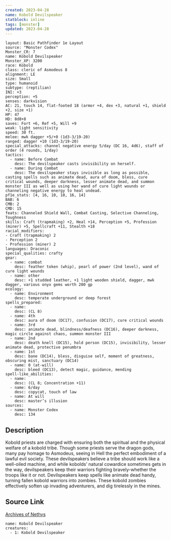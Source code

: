 ```yaml
---
created: 2023-04-28
name: Kobold Devilspeaker
statblock: inline
tags: [monster]
updated: 2023-04-28
---
```

```statblock
layout: Basic Pathfinder 1e Layout
source: "Monster Codex"
Monster_CR: 7
name: Kobold Devilspeaker
Monster_XP: 3200
race: Kobold
class: cleric of Asmodeus 8
alignment: LE
size: Small
type: humanoid
subtype: (reptilian)
INI: +3
perception: +5
senses: darkvision
AC: 21, touch 14, flat-footed 18 (armor +4, dex +3, natural +1, shield +2, size +1)
HP: 47
HD: 8d8+8
saves: Fort +6, Ref +5, Will +9
weak: light sensitivity
speed: 30 ft.
melee: mwk dagger +5/+0 (1d3-3/19-20)
ranged: dagger +10 (1d3-3/19-20)
special_attacks: channel negative energy 5/day (DC 16, 4d6), staff of order (4 rounds, 1/day)
tactics:
  - name: Before Combat
    desc: The devilspeaker casts invisibility on herself.
  - name: During Combat
    desc: The devilspeaker stays invisible as long as possible, casting spells such as animate dead, aura of doom, bless, cure critical wounds, deeper darkness, lesser animate dead, and summon monster III as well as using her wand of cure light wounds or channeling negative energy to heal undead.
pf1e_stats: [4, 16, 10, 10, 16, 14]
BAB: 6
CMB: 2
CMD: 15
feats: Channeled Shield Wall, Combat Casting, Selective Channeling, Toughness
skills: Craft (trapmaking) +2, Heal +14, Perception +5, Profession (miner) +5, Spellcraft +11, Stealth +18
racial_modifiers:
- Craft (trapmaking) 2
- Perception 2
- Profession (miner) 2
languages: Draconic
special_qualities: crafty
gear:
  - name: combat
    desc: feather token (whip), pearl of power (2nd level), wand of cure light wounds
  - name: other
    desc: +1 studded leather, +1 light wooden shield, dagger, mwk dagger, various onyx gems worth 200 gp
ecology:
  - name: Environment
    desc: temperate underground or deep forest
spells_prepared:
  - name:
    desc: (CL 8)
  - name: 4th
    desc: aura of doom (DC17), confusion (DC17), cure critical wounds
  - name: 3rd
    desc: animate dead, blindness/deafness (DC16), deeper darkness, magic circle against chaos, summon monster III
  - name: 2nd
    desc: death knell (DC15), hold person (DC15), invisibility, lesser animate dead, protective penumbra
  - name: 1st
    desc: bane (DC14), bless, disguise self, moment of greatness, obscuring mist, sanctuary (DC14)
  - name: 0 (at-will)
    desc: bleed (DC13), detect magic, guidance, mending
spell-like_abilities:
  - name:
    desc: (CL 8; Concentration +11)
  - name: 6/day
    desc: copycat, touch of law
  - name: At will
    desc: master’s illusion
sources:
  - name: Monster Codex
    desc: 134
```
## Description
Kobold priests are charged with ensuring both the spiritual and the physical welfare of a kobold tribe. Though some priests serve the dragon gods, many pay homage to Asmodeus, seeing in Hell the perfect embodiment of a lawful evil society. These devilspeakers believe a tribe should work like a well-oiled machine, and while kobolds’ natural cowardice sometimes gets in the way, devilspeakers keep their warriors fighting bravely-whether the troops like it or not. Devilspeakers keep spells like animate dead handy, turning fallen kobold warriors into zombies. These kobold zombies effectively soften up invading adventurers, and dig tirelessly in the mines.
## Source Link
[Archives of Nethys](https://aonprd.com/MonsterDisplay.aspx?ItemName=Kobold%20Devilspeaker)
```encounter-table
name: Kobold Devilspeaker
creatures:
  - 1: Kobold Devilspeaker
```
